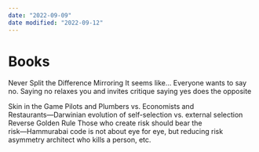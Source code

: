 ```yaml
---
date: "2022-09-09"
date modified: "2022-09-12"
---
```

# Books
Never Split the Difference
	Mirroring
	It seems like…
	Everyone wants to say no. Saying no relaxes you and invites critique saying yes does the opposite


Skin in the Game
	Pilots and Plumbers vs. Economists and Restaurants―Darwinian evolution of self-selection vs. external selection
	Reverse Golden Rule
	Those who create risk should bear the risk―Hammurabai code is not about eye for eye, but reducing risk asymmetry architect who kills a person, etc.
